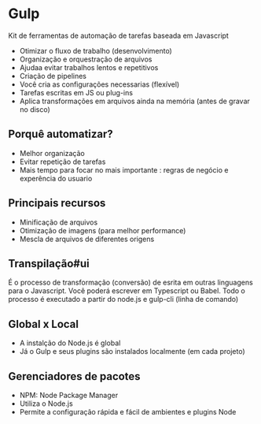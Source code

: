 # Gulp

Kit de ferramentas de automação de tarefas baseada em Javascript

- Otimizar o fluxo de trabalho (desenvolvimento)
- Organização e orquestração de arquivos
- Ajudaa evitar trabalhos lentos e repetitivos
- Criação de pipelines
- Você cria as configurações necessarias (flexível)
- Tarefas escritas em JS ou plug-ins
- Aplica transformações em arquivos ainda na memória (antes de gravar no disco)

## Porquê automatizar?
- Melhor organização
- Evitar repetição de tarefas
- Mais tempo para focar no mais importante : regras de negócio e experência do usuario

## Principais recursos
- Minificação de arquivos
- Otimização de imagens (para melhor performance)
- Mescla de arquivos de diferentes origens

## Transpilação#ui 
É o processo de transformação (conversão) de esrita em outras linguagens para o Javascript. Você poderá escrever
em Typescript ou Babel. Todo o processo é executado a partir do node.js e gulp-cli (linha de comando)

## Global x Local
- A instalção do Node.js é global
- Já o Gulp e seus plugins são instalados localmente (em cada projeto)

## Gerenciadores de pacotes
- NPM: Node Package Manager
- Utiliza o Node.js
- Permite a configuração rápida e fácil de ambientes e plugins Node